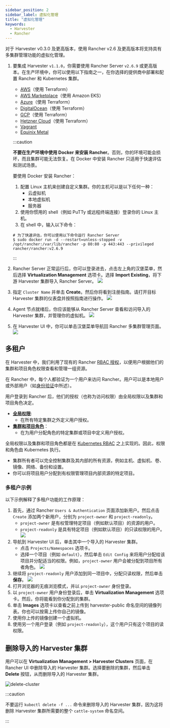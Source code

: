 ```yaml
---
sidebar_position: 2
sidebar_label: 虚拟化管理
title: "虚拟化管理"
keywords:
  - Harvester
  - Rancher
---
```


对于 Harvester v0.3.0 及更高版本，使用 Rancher v2.6 及更高版本将支持具有多集群管理功能的虚拟化管理。

1. 要集成 Harvester `v1.1.0`，你需要使用 Rancher Server `v2.6.9` 或更高版本。在生产环境中，你可以使用以下指南之一，在你选择的提供商中部署和配置 Rancher 和 Kubernetes 集群。
   - [AWS](https://rancher.com/docs/rancher/v2.6/en/quick-start-guide/deployment/amazon-aws-qs/)（使用 Terraform）
   - [AWS Marketplace](https://rancher.com/docs/rancher/v2.6/en/quick-start-guide/deployment/amazon-aws-marketplace-qs/)（使用 Amazon EKS）
   - [Azure](https://rancher.com/docs/rancher/v2.6/en/quick-start-guide/deployment/microsoft-azure-qs/)（使用 Terraform）
   - [DigitalOcean](https://rancher.com/docs/rancher/v2.6/en/quick-start-guide/deployment/digital-ocean-qs/)（使用 Terraform）
   - [GCP](https://rancher.com/docs/rancher/v2.6/en/quick-start-guide/deployment/google-gcp-qs/)（使用 Terraform）
   - [Hetzner Cloud](https://rancher.com/docs/rancher/v2.6/en/quick-start-guide/deployment/hetzner-cloud-qs/)（使用 Terraform）
   - [Vagrant](https://rancher.com/docs/rancher/v2.6/en/quick-start-guide/deployment/quickstart-vagrant/)
   - [Equinix Metal](https://rancher.com/docs/rancher/v2.6/en/quick-start-guide/deployment/equinix-metal-qs/)

   :::caution

   **不要在生产环境中使用 Docker 来安装 Rancher**。否则，你的环境可能会损坏，而且集群可能无法恢复。在 Docker 中安装 Rancher 只适用于快速评估和测试场景。

   要使用 Docker 安装 Rancher：

   1. 配置 Linux 主机来创建自定义集群。你的主机可以是以下任何一种：
      - 云虚拟机
      - 本地虚拟机
      - 服务器
   1. 使用你惯用的 shell（例如 PuTTy 或远程终端连接）登录你的 Linux 主机。
   1. 在 shell 中，输入以下命令：

   ```shell
   # 为了快速评估，你可以使用以下命令运行 Rancher Server
   $ sudo docker run -d --restart=unless-stopped -v /opt/rancher:/var/lib/rancher -p 80:80 -p 443:443 --privileged rancher/rancher:v2.6.9
   ```

   :::


1. Rancher Server 正常运行后，你可以登录进去，点击左上角的汉堡菜单，然后选择 **Virtualization Management** 选项卡。选择 **Import Existing**，将下游 Harvester 集群导入 Rancher Server。
   ![](/img/v1.1/rancher/vm-menu.png)
1. 指定 `Cluster Name` 并单击 **Create**。然后你将看到注册指南。请打开目标 Harvester 集群的仪表盘并按照指南进行操作。
   ![](/img/v1.1/rancher/harv-importing.png)
1. Agent 节点就绪后，你应该能够从 Rancher Server 查看和访问导入的 Harvester 集群，并管理你的虚拟机。
   ![](/img/v1.1/rancher/harv-cluster-view.png)
1. 在 Harvester UI 中，你可以单击汉堡菜单导航回 Rancher 多集群管理页面。
   ![](/img/v1.1/rancher/harv-go-back.png)

## 多租户

在 Harvester 中，我们利用了现有的 Rancher [RBAC 授权](https://rancher.com/docs/rancher/v2.6/en/admin-settings/rbac/)，以便用户根据他们的集群和项目角色权限查看和管理一组资源。

在 Rancher 中，每个人都验证为一个用户来访问 Rancher。用户可以是本地用户或外部用户（如[身份验证](https://ranchermanager.docs.rancher.com/v2.6/pages-for-subheaders/authentication-config)中所述）。

用户登录到 Rancher 后，他们的授权（也称为访问权限）由全局权限以及集群和项目角色决定。

- [**全局权限**](https://rancher.com/docs/rancher/v2.6/en/admin-settings/rbac/global-permissions/):
   - 在所有特定集群之外定义用户授权。
- [**集群和项目角色**](https://rancher.com/docs/rancher/v2.6/en/admin-settings/rbac/cluster-project-roles/)：
   - 在为用户分配角色的特定集群或项目中定义用户授权。

全局权限以及集群和项目角色都是在 [Kubernetes RBAC](https://kubernetes.io/docs/reference/access-authn-authz/rbac/) 之上实现的。因此，权限和角色由 Kubernetes 执行。

- 集群所有者可以完全控制集群及其内部的所有资源，例如主机、虚拟机、卷、镜像、网络、备份和设置。
- 你可以将项目用户分配到有权限管理项目内部资源的特定项目。


### 多租户示例
以下示例解释了多租户功能的工作原理：

1. 首先，通过 Rancher `Users & Authentication` 页面添加新用户。然后点击 `Create` 添加两个新用户，分别为 `project-owner` 和 `project-readonly`。
   - `project-owner` 是有权管理特定项目（例如默认项目）的资源的用户。
   - `project-readonly` 是具有特定项目（例如默认项目）的只读权限的用户。
      ![](/img/v1.1/rancher/create-user.png)
1. 导航到 Harvester UI 后，单击其中一个导入的 Harvester 集群。
   - 点击 `Projects/Namespaces` 选项卡。
   - 选择一个项目（例如 `default`），然后单击 `Edit Config` 来将用户分配给该项目并分配适当的权限。例如，`project-owner` 用户会被分配到项目所有者角色。
      ![](/img/v1.1/rancher/add-member.png)
1. 继续将 `project-readonly` 用户添加到同一项目中，分配只读权限，然后单击**保存**。
   ![](/img/v1.1/rancher/added-user.png)
1. 打开浏览器的无痕浏览模式，并以 `project-owner` 身份登录。
1. 以 `project-owner` 用户身份登录后，单击 **Virtualization Management** 选项卡。然后，你将能看到你分配到的集群。
1. 单击 **Images** 选项卡以查看之前上传到 harvester-public 命名空间的镜像列表。你也可以按需上传你自己的镜像。
1. 使用你上传的镜像创建一个虚拟机。
1. 使用另一个用户登录（例如 `project-readonly`），这个用户只有这个项目的读权限。

## 删除导入的 Harvester 集群
用户可以在 **Virtualization Management > Harvester Clusters** 页面，在 Rancher UI 中删除导入的 Harvester 集群。选择要删除的集群，然后单击 **Delete** 按钮，从而删除导入的 Harvester 集群。

![delete-cluster](/img/v1.1/rancher/delete-harvester-cluster.png)

:::caution

不要运行 `kubectl delete -f ...` 命令来删除导入的 Harvester 集群，因为这将删除 Harvester 集群所需要的整个 `cattle-system` 命名空间。

:::
